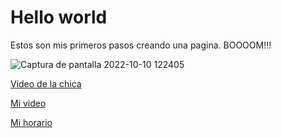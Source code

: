 # Hello world
Estos son mis primeros pasos creando una pagina. BOOOOM!!!

![Captura de pantalla 2022-10-10 122405](https://user-images.githubusercontent.com/114767318/194922761-9b3f3b4b-3adb-4e8e-a02e-b73e576446c3.png)

[Video de la chica](https://m.facebook.com/story.php?story_fbid=pfbid02YJKTDUBBBkV1UVxG97ckwUer7K98TqoxHnqUtfqZRbSroqtK54NTbxoaGgDy4rJQl&id=100009325821058)

 [Mi video](https://user-images.githubusercontent.com/114767318/194931147-6413cd90-2836-4a4e-a971-6567c470fac1.mp4)



[Mi horario](https://github.com/Letnash/My-page-Lincoll/files/9749158/HORARIO-actualizado-_Recuperado-automaticamente_.pdf)
